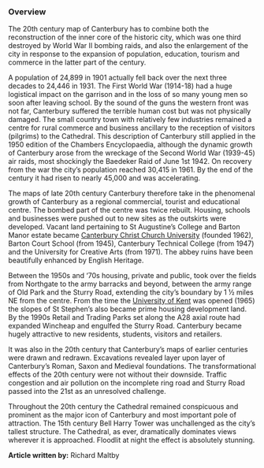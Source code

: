 ### Overview

The 20th century map of Canterbury has to combine both the reconstruction of the inner core of the historic city, which was one third destroyed by World War II bombing raids, and also the enlargement of the city in response to the expansion of population, education, tourism and commerce in the latter part of the century. 

A population of 24,899 in 1901 actually fell back over the next three decades to 24,446 in 1931.  The First World War (1914-18) had a huge logistical impact on the garrison and in the loss of so many young men so soon after leaving school. By the sound of the guns the western front was not far, Canterbury suffered the terrible human cost but was not physically damaged. The small country town with relatively few industries remained a centre for rural commerce  and business ancillary to the reception of visitors (pilgrims) to the Cathedral. This description of Canterbury still applied in the 1950 edition of the Chambers Encyclopaedia, although the dynamic growth of Canterbury arose from the wreckage of the Second World War (1939-45) air raids, most shockingly the Baedeker Raid of June 1st 1942. On recovery from the war the city’s population reached 30,415 in 1961. By the end of the century it had risen to nearly 45,000 and was accelerating.

The maps of late 20th century Canterbury therefore take in the phenomenal growth of Canterbury as a regional commercial, tourist and educational centre. The bombed part of the centre was twice rebuilt. Housing, schools and businesses were pushed out to new sites as the outskirts were developed. Vacant land pertaining to St Augustine’s College and Barton Manor estate became [Canterbury Christ Church University](https://www.canterbury.ac.uk) (founded 1962), Barton Court School (from 1945), Canterbury Technical College (from 1947) and the University for Creative Arts (from 1971).  The abbey ruins have been beautifully enhanced by English Heritage.   

Between the 1950s and ‘70s housing, private and public, took over the fields from Northgate to the army barracks and beyond, between the army range of Old Park and the Sturry Road, extending the city’s boundary by 1 ½ miles NE from the centre. From the time the [University of Kent](www.kent.ac.uk) was opened (1965) the slopes of St Stephen’s also became prime housing development land. By the 1990s Retail and Trading Parks set along the A28 axial route had expanded Wincheap and engulfed the Sturry Road. Canterbury became hugely attractive to new residents, students, visitors and retailers. 

It was also in the 20th century that Canterbury’s maps of earlier centuries were drawn and redrawn. Excavations revealed layer upon layer of Canterbury’s Roman, Saxon and Medieval foundations. The transformational effects of the 20th century were not without their downside. Traffic congestion and air pollution on the incomplete ring road and Sturry Road passed into the 21st as an unresolved challenge. 

Throughout the 20th century the Cathedral remained conspicuous and prominent as the major icon of Canterbury and most important pole of attraction. The 15th century Bell Harry Tower was unchallenged as the city’s tallest structure. The Cathedral, as ever, dramatically dominates views wherever it is approached. Floodlit at night the effect is absolutely stunning.  

**Article written by:** Richard Maltby
